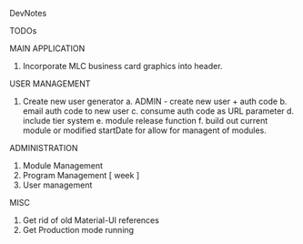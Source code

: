 DevNotes

TODOs

MAIN APPLICATION
1. Incorporate MLC business card graphics into header.

USER MANAGEMENT
1. Create new user generator
    a. ADMIN - create new user + auth code
    b. email auth code to new user
    c. consume auth code as URL parameter
    d. include tier system
    e. module release function
    f. build out current module or modified startDate for allow for managent of modules.

ADMINISTRATION
1. Module Management
2. Program Management [ week ]
3. User management

MISC
1. Get rid of old Material-UI references
2. Get Production mode running